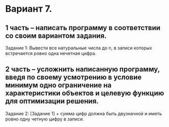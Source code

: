 # Вариант 7.
1 часть – написать программу в соответствии со своим вариантом задания.
-
Задание 1: Вывести все натуральные числа до n, в записи которых встречается ровно одна нечетная цифра.

2 часть – усложнить написанную программу, введя по своему усмотрению в условие минимум одно ограничение на
характеристики объектов и целевую функцию для оптимизации решения.
-
Задание 2: [Задание 1] + сумма цифр должна быть двузначной и иметь ровно одну четную цифру в записи.
